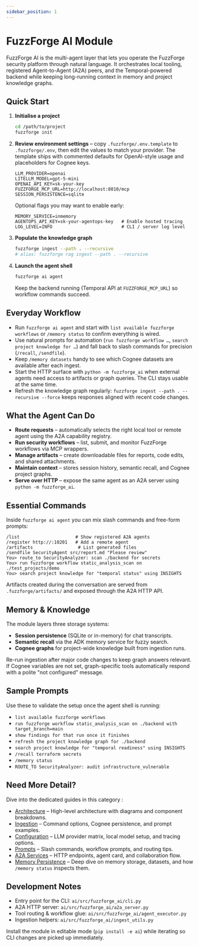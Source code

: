```yaml
---
sidebar_position: 1
---
```


# FuzzForge AI Module

FuzzForge AI is the multi-agent layer that lets you operate the FuzzForge security platform through natural language. It orchestrates local tooling, registered Agent-to-Agent (A2A) peers, and the Temporal-powered backend while keeping long-running context in memory and project knowledge graphs.

## Quick Start

1. **Initialise a project**
   ```bash
   cd /path/to/project
   fuzzforge init
   ```
2. **Review environment settings** – copy `.fuzzforge/.env.template` to `.fuzzforge/.env`, then edit the values to match your provider. The template ships with commented defaults for OpenAI-style usage and placeholders for Cognee keys.
   ```env
   LLM_PROVIDER=openai
   LITELLM_MODEL=gpt-5-mini
   OPENAI_API_KEY=sk-your-key
   FUZZFORGE_MCP_URL=http://localhost:8010/mcp
   SESSION_PERSISTENCE=sqlite
   ```
   Optional flags you may want to enable early:
   ```env
   MEMORY_SERVICE=inmemory
   AGENTOPS_API_KEY=sk-your-agentops-key   # Enable hosted tracing
   LOG_LEVEL=INFO                          # CLI / server log level
   ```
3. **Populate the knowledge graph**
   ```bash
   fuzzforge ingest --path . --recursive
   # alias: fuzzforge rag ingest --path . --recursive
   ```
4. **Launch the agent shell**
   ```bash
   fuzzforge ai agent
   ```
   Keep the backend running (Temporal API at `FUZZFORGE_MCP_URL`) so workflow commands succeed.

## Everyday Workflow

- Run `fuzzforge ai agent` and start with `list available fuzzforge workflows` or `/memory status` to confirm everything is wired.
- Use natural prompts for automation (`run fuzzforge workflow …`, `search project knowledge for …`) and fall back to slash commands for precision (`/recall`, `/sendfile`).
- Keep `/memory datasets` handy to see which Cognee datasets are available after each ingest.
- Start the HTTP surface with `python -m fuzzforge_ai` when external agents need access to artifacts or graph queries. The CLI stays usable at the same time.
- Refresh the knowledge graph regularly: `fuzzforge ingest --path . --recursive --force` keeps responses aligned with recent code changes.

## What the Agent Can Do

- **Route requests** – automatically selects the right local tool or remote agent using the A2A capability registry.
- **Run security workflows** – list, submit, and monitor FuzzForge workflows via MCP wrappers.
- **Manage artifacts** – create downloadable files for reports, code edits, and shared attachments.
- **Maintain context** – stores session history, semantic recall, and Cognee project graphs.
- **Serve over HTTP** – expose the same agent as an A2A server using `python -m fuzzforge_ai`.

## Essential Commands

Inside `fuzzforge ai agent` you can mix slash commands and free-form prompts:

```text
/list                     # Show registered A2A agents
/register http://:10201   # Add a remote agent
/artifacts                 # List generated files
/sendfile SecurityAgent src/report.md "Please review"
You> route_to SecurityAnalyzer: scan ./backend for secrets
You> run fuzzforge workflow static_analysis_scan on ./test_projects/demo
You> search project knowledge for "temporal status" using INSIGHTS
```

Artifacts created during the conversation are served from `.fuzzforge/artifacts/` and exposed through the A2A HTTP API.

## Memory & Knowledge

The module layers three storage systems:

- **Session persistence** (SQLite or in-memory) for chat transcripts.
- **Semantic recall** via the ADK memory service for fuzzy search.
- **Cognee graphs** for project-wide knowledge built from ingestion runs.

Re-run ingestion after major code changes to keep graph answers relevant. If Cognee variables are not set, graph-specific tools automatically respond with a polite "not configured" message.

## Sample Prompts

Use these to validate the setup once the agent shell is running:

- `list available fuzzforge workflows`
- `run fuzzforge workflow static_analysis_scan on ./backend with target_branch=main`
- `show findings for that run once it finishes`
- `refresh the project knowledge graph for ./backend`
- `search project knowledge for "temporal readiness" using INSIGHTS`
- `/recall terraform secrets`
- `/memory status`
- `ROUTE_TO SecurityAnalyzer: audit infrastructure_vulnerable`

## Need More Detail?

Dive into the dedicated guides in this category :

- [Architecture](./architecture.md) – High-level architecture with diagrams and component breakdowns.
- [Ingestion](./ingestion.md) – Command options, Cognee persistence, and prompt examples.
- [Configuration](./configuration.md) – LLM provider matrix, local model setup, and tracing options.
- [Prompts](./prompts.md) – Slash commands, workflow prompts, and routing tips.
- [A2A Services](./a2a-services.md) – HTTP endpoints, agent card, and collaboration flow.
- [Memory Persistence](./architecture.md#memory--persistence) – Deep dive on memory storage, datasets, and how `/memory status` inspects them.

## Development Notes

- Entry point for the CLI: `ai/src/fuzzforge_ai/cli.py`
- A2A HTTP server: `ai/src/fuzzforge_ai/a2a_server.py`
- Tool routing & workflow glue: `ai/src/fuzzforge_ai/agent_executor.py`
- Ingestion helpers: `ai/src/fuzzforge_ai/ingest_utils.py`

Install the module in editable mode (`pip install -e ai`) while iterating so CLI changes are picked up immediately.
